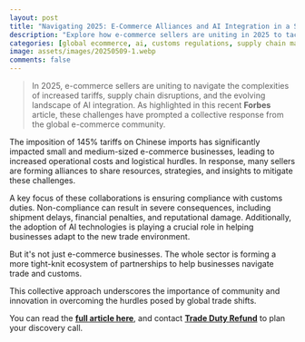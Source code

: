 ```yaml
---
layout: post
title: "Navigating 2025: E-Commerce Alliances and AI Integration in a Shifting Trade Landscape"
description: "Explore how e-commerce sellers are uniting in 2025 to tackle tariffs, supply chain issues, and AI integration for enhanced trade efficiency."
categories: [global ecommerce, ai, customs regulations, supply chain management, partnership]
image: assets/images/20250509-1.webp
comments: false
---
```


> In 2025, e-commerce sellers are uniting to navigate the complexities of increased tariffs, supply chain disruptions, and the evolving landscape of AI integration. As highlighted in this recent **Forbes** article, these challenges have prompted a collective response from the global e-commerce community.

The imposition of 145% tariffs on Chinese imports has significantly impacted small and medium-sized e-commerce businesses, leading to increased operational costs and logistical hurdles. In response, many sellers are forming alliances to share resources, strategies, and insights to mitigate these challenges.

A key focus of these collaborations is ensuring compliance with customs duties. Non-compliance can result in severe consequences, including shipment delays, financial penalties, and reputational damage. Additionally, the adoption of AI technologies is playing a crucial role in helping businesses adapt to the new trade environment.

But it's not just e-commerce businesses. The whole sector is forming a more tight-knit ecosystem of partnerships to help businesses navigate trade and customs.

This collective approach underscores the importance of community and innovation in overcoming the hurdles posed by global trade shifts.

You can read the [**full article here**](https://www.forbes.com/sites/elainepofeldt/2025/04/22/e-commerce-sellers-band-together-to-navigate-tariffs-supply-chain-challenges-and-ai/), and contact [**Trade Duty Refund**](https://tradedutyrefund.com/contact-us.html?utm_source=Blog&utm_medium=Article&utm_campaign=20250509Article) to plan your discovery call.

